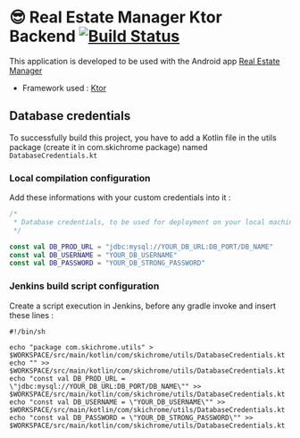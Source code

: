 # :sunglasses: Real Estate Manager Ktor Backend [![Build Status](https://jenkins.campeoltoni.fr/buildStatus/icon?job=ktor-real-estate-manager)](https://jenkins.campeoltoni.fr/job/ktor-real-estate-manager/)

This application is developed to be used with the Android app 
[Real Estate Manager](https://github.com/skichrome/RealEstateManager)

* Framework used : [Ktor](https://ktor.io/)

## Database credentials
To successfully build this project, you have to add a Kotlin file in the utils package (create it in com.skichrome package) named `DatabaseCredentials.kt`

### Local compilation configuration
Add these informations with your custom credentials into it :

```Kotlin
/*
 * Database credentials, to be used for deployment on your local machine.
 */

const val DB_PROD_URL = "jdbc:mysql://YOUR_DB_URL:DB_PORT/DB_NAME"
const val DB_USERNAME = "YOUR_DB_USERNAME"
const val DB_PASSWORD = "YOUR_DB_STRONG_PASSWORD"
```

### Jenkins build script configuration
Create a script execution in Jenkins, before any gradle invoke and insert these lines :

```Shell
#!/bin/sh

echo "package com.skichrome.utils" > $WORKSPACE/src/main/kotlin/com/skichrome/utils/DatabaseCredentials.kt
echo "" >> $WORKSPACE/src/main/kotlin/com/skichrome/utils/DatabaseCredentials.kt
echo "const val DB_PROD_URL = \"jdbc:mysql://YOUR_DB_URL:DB_PORT/DB_NAME\"" >> $WORKSPACE/src/main/kotlin/com/skichrome/utils/DatabaseCredentials.kt
echo "const val DB_USERNAME = \"YOUR_DB_USERNAME\"" >> $WORKSPACE/src/main/kotlin/com/skichrome/utils/DatabaseCredentials.kt
echo "const val DB_PASSWORD = \"YOUR_DB_STRONG_PASSWORD\"" >> $WORKSPACE/src/main/kotlin/com/skichrome/utils/DatabaseCredentials.kt
```
